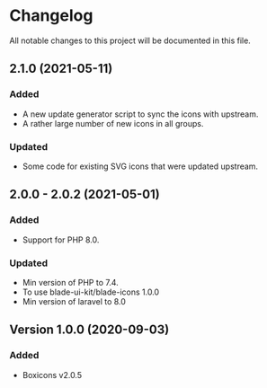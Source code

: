 # Changelog

All notable changes to this project will be documented in this file.

## 2.1.0 (2021-05-11)
### Added
- A new update generator script to sync the icons with upstream.
- A rather large number of new icons in all groups.

### Updated
- Some code for existing SVG icons that were updated upstream.

## 2.0.0 - 2.0.2 (2021-05-01)
### Added
- Support for PHP 8.0.

### Updated
- Min version of PHP to 7.4.
- To use blade-ui-kit/blade-icons 1.0.0
- Min version of laravel to 8.0

## Version 1.0.0 (2020-09-03)
### Added
- Boxicons v2.0.5
